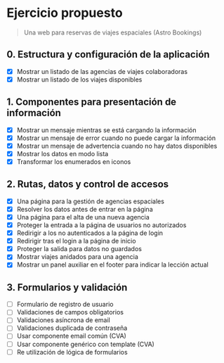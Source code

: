 # Ejercicio propuesto

> Una web para reservas de viajes espaciales (Astro Bookings)

## 0. Estructura y configuración de la aplicación

- [x] Mostrar un listado de las agencias de viajes colaboradoras
- [x] Mostrar un listado de los viajes disponibles

## 1. Componentes para presentación de información

- [x] Mostrar un mensaje mientras se está cargando la información
- [x] Mostrar un mensaje de error cuando no puede cargar la información
- [x] Mostrar un mensaje de advertencia cuando no hay datos disponibles
- [x] Mostrar los datos en modo lista
- [x] Transformar los enumerados en iconos

## 2. Rutas, datos y control de accesos

- [x] Una página para la gestión de agencias espaciales
- [x] Resolver los datos antes de entrar en la página
- [x] Una página para el alta de una nueva agencia
- [x] Proteger la entrada a la página de usuarios no autorizados
- [x] Redirigir a los no autenticados a la página de login
- [x] Redirigir tras el login a la página de inicio
- [x] Proteger la salida para datos no guardados
- [x] Mostrar viajes anidados para una agencia
- [x] Mostrar un panel auxiliar en el footer para indicar la lección actual

## 3. Formularios y validación

- [ ] Formulario de registro de usuario
- [ ] Validaciones de campos obligatorios
- [ ] Validaciones asíncrona de email
- [ ] Validaciones duplicada de contraseña
- [ ] Usar componente email común (CVA)
- [ ] Usar componente genérico con template (CVA)
- [ ] Re utilización de lógica de formularios
